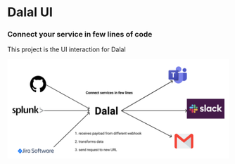 # Dalal UI
### Connect your service in few lines of code

This project is the UI interaction for Dalal

![alt text](src/assets/logo.png "Logo")

